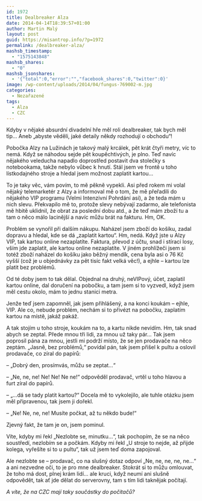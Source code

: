 ```yaml
---
id: 1972
title: Dealbreaker Alza
date: 2014-04-14T18:39:57+01:00
author: Martin Malý
layout: post
guid: https://misantrop.info/?p=1972
permalink: /dealbreaker-alza/
mashsb_timestamp:
  - "1575143848"
mashsb_shares:
  - "0"
mashsb_jsonshares:
  - '{"total":0,"error":"","facebook_shares":0,"twitter":0}'
image: /wp-content/uploads/2014/04/fungus-769002-m.jpg
categories:
  - Nezařazené
tags:
  - Alza
  - CZC
---
```

Kdyby v nějaké absurdní divadelní hře měl roli dealbreaker, tak bych měl tip&#8230; Aneb &#8222;abyste věděli, jaké detaily někdy rozhodují o obchodu&#8220;!

<!--more-->

Pobočka Alzy na Lužinách je takový malý krcálek, pět krát čtyři metry, víc to nemá. Když se náhodou sejde pět koupěchtivých, je plno. Teď navíc nějakého veleducha napadlo doprostřed postavit dva stolečky s notebookama, takže nebylo vůbec k hnutí. Stál jsem ve frontě u toho lístkodajného stroje a hledal jsem možnost zaplatit kartou&#8230;

To je taky věc, vám povím, to mě pěkně vypekli. Asi před rokem mi volal nějaký telemarketér z Alzy a informoval mě o tom, že mě přeřadili do nějakého VIP programu (Velmi Intenzivní Pohrdání asi), a že teda mám u nich slevu. Překvapilo mě to, protože slevy nebývají zadarmo, ale telefonista mě hbitě uklidnil, že obrat za poslední dobu atd., a že teď mám zboží tu a tam o něco málo lacinější a navíc můžu brát na fakturu. Hm, OK.

Problém se vynořil při dalším nákupu. Naházel jsem zboží do košíku, zadal dopravu a hledal, kde se dá &#8222;zaplatit kartou&#8220;. Hm, nedá. Když jste u Alzy VIP, tak kartou online nezaplatíte. Faktura, převod z účtu, snad i stírací losy, vším jde zaplatit, ale kartou online nezaplatíte. V jiném prohlížeči jsem si totéž zboží naházel do košíku jako běžný mendík, cena byla asi o 76 Kč vyšší (což je u objednávky za pět tisíc fakt velká věc!), a ejhle &#8211; kartou lze platit bez problémů.

Od té doby jsem to tak dělal. Objednal na druhý, neVIPový, účet, zaplatil kartou online, dal doručení na pobočku, a tam jsem si to vyzvedl, když jsem měl cestu okolo, mám to jednu stanici metra.

Jenže teď jsem zapomněl, jak jsem přihlášený, a na konci koukám &#8211; ejhle, VIP. Ale co, nebude problém, nechám si to přivézt na pobočku, zaplatím kartou na místě, jakáž pakáž.

A tak stojím u toho stroje, koukám na to, a kartu nikde nevidím. Hm, tak snad abych se zeptal. Přede mnou tři lidi, za mnou už taky pár&#8230; Tak jsem poprosil pána za mnou, jestli mi podrží místo, že se jen prodavače na něco zeptám. &#8222;Jasně, bez problémů,&#8220; povídal pán, tak jsem přišel k pultu a oslovil prodavače, co zíral do papírů:

&#8211; &#8222;Dobrý den, prosímvás, můžu se zeptat&#8230;&#8220;

&#8211; &#8222;Ne, ne, ne! Ne! Ne! Ne ne!&#8220; odpověděl prodavač, vrtěl u toho hlavou a furt zíral do papírů.

&#8211; &#8222;&#8230;dá se tady platit kartou?&#8220; Docela mě to vykolejilo, ale tuhle otázku jsem měl připravenou, tak jsem ji dořekl.

&#8211; &#8222;Ne! Ne, ne, ne! Musíte počkat, až tu někdo bude!&#8220;

Zjevný fakt, že tam je on, jsem pominul.

Víte, kdyby mi řekl &#8222;Nezlobte se, minutku&#8230;&#8220;, tak pochopím, že se na něco soustředí, nezlobím se a počkám. Kdyby mi řekl &#8222;U stroje to nejde, až přijde kolega, vyřešíte si to u pultu&#8220;, tak už jsem teď doma zapojoval.

Ale nezlobte se &#8211; prodavač, co na slušný dotaz odpoví &#8222;Ne, ne, ne, ne, ne&#8230;&#8220; a ani nezvedne oči, to je pro mne dealbreaker. Stokrát si to můžu omlouvat, že toho má dost, plnej krám lidí&#8230; ale kruci, když neumí ani slušně odpovědět, tak ať jde dělat do serverovny, tam s tím lidi taknějak počítají.

_A víte, že na CZC mají taky součástky do počítačů?_